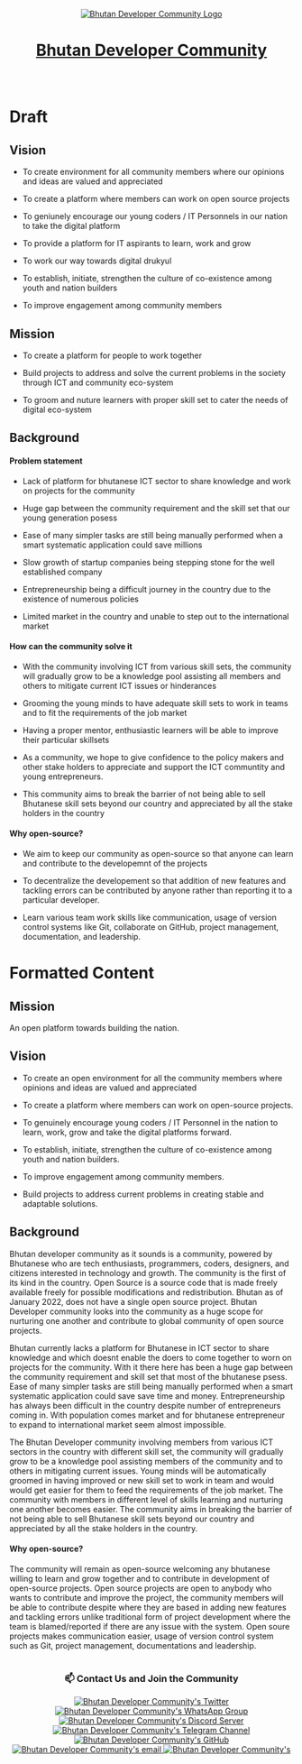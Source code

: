 <p align="center">
 <a target="_blank" href="https://www.devbt.org">
  <img src="https://devbt.org/assets/images/socials-cover.png" alt="Bhutan Developer Community Logo" />
 </a>
</p>

# <a href="https://www.devbt.org" target="_blank"> <p align="center">Bhutan Developer Community</p> </a>
 
 <br/>
 
<!--  Don't write above this -->

# Draft

## Vision


<!-- Rough / Brainstroming -->

- To create environment for all community members where our opinions and ideas are valued and appreciated

- To create a platform where members can work on open source projects

- To geniunely encourage our young coders / IT Personnels in our nation to take the digital platform

- To provide a platform for IT aspirants to learn, work and grow

- To work our way towards digital drukyul

- To establish, initiate, strengthen the culture of co-existence among youth and nation builders

- To improve engagement among community members



## Mission

<!-- Rough / Brainstroming -->

- To create a platform for people to work together

- Build projects to address and solve the current problems in the society through ICT and community eco-system

- To groom and nuture learners with proper skill set to cater the needs of digital eco-system




## Background

#### Problem statement

- Lack of platform for bhutanese ICT sector to share knowledge and work on projects for the community

- Huge gap between the community requirement and the skill set that our young generation posess

- Ease of many simpler tasks are still being manually performed when a smart systematic application could save millions

<!-- This sentence needs some restructuring -->

- Slow growth of startup companies being stepping stone for the well established company

- Entrepreneurship being a difficult journey in the country due to the existence of numerous policies

- Limited market in the country and unable to step out to the international market


#### How can the community solve it

<!-- This sentence needs some restructuring -->

- With the community involving ICT from various skill sets, the community will gradually grow to be a knowledge pool assisting all members and others to mitigate current ICT issues or hinderances

- Grooming the young minds to have adequate skill sets to work in teams and to fit the requirements of the job market

- Having a proper mentor, enthusiastic learners will be able to improve their particular skillsets

- As a community, we hope to give confidence to the policy makers and other stake holders to appreciate and support the ICT communtity and young entrepreneurs.

- This community aims to break the barrier of not being able to sell Bhutanese skill sets beyond our country and appreciated by all the stake holders in the country


#### Why open-source? 

- We aim to keep our community as open-source so that anyone can learn and contribute to the developemnt of the projects

- To decentralize the developement so that addition of new features and tackling errors can be contributed by anyone rather than reporting it to a particular developer.

- Learn various team work skills like communication, usage of version control systems like Git, collaborate on GitHub, project management, documentation, and leadership. 


<!-- Improvised Content-->


# Formatted Content


## Mission

An open platform towards building the nation. 



## Vision

- To create an open environment for all the community members where opinions and ideas are valued and appreciated

- To create a platform where members can work on open-source projects.

- To genuinely encourage young coders / IT Personnel in the nation to learn, work, grow and take the digital platforms forward.

- To establish, initiate, strengthen the culture of co-existence among youth and nation builders.

- To improve engagement among community members.

- Build projects to address current problems in creating stable and adaptable solutions. 


## Background


Bhutan developer community as it sounds is a community, powered by Bhutanese who are tech enthusiasts, programmers, coders, designers, and citizens interested in technology and growth. The community is the first of its kind in the country.  Open Source is a source code that is made freely available freely for possible modifications and redistribution. Bhutan as of January 2022, does not have a single open source project. Bhutan Developer community looks into the community as a huge scope for nurturing one another and contribute to global community of open source projects.

Bhutan currently lacks a platform for Bhutanese in ICT sector to share knowledge and which doesnt enable the doers to come together to worn on projects for the community. With it there here has been a huge gap between the community requirement and skill set that most of the bhutanese psess. Ease of many simpler tasks are still being manually performed when a smart systematic application could save save time and money. Entrepreneurship has always been difficult in the country despite number of entrepreneurs coming in. With population comes market and for bhutanese entrepreneur to expand to international market seem almost impossible.

The Bhutan Developer community involving members from various ICT sectors in the country with different skill set, the community will gradually grow to be a knowledge pool assisting members of the community and to others in mitigating current issues. Young minds will be automatically groomed in having improved or new skill set to work in team and would would get easier for them to feed the requirements of the job market. The community with members in different level of skills learning and nurturing one another becomes easier. The community aims in breaking the barrier of not being able to sell Bhutanese skill sets beyond our country and appreciated by all the stake holders in the country.


#### Why open-source?

The community will remain as open-source welcoming any bhutanese willing to learn and grow together and to contribute in development of open-source projects. Open source projects are open to anybody who wants to contribute and improve the project, the community members will be able to contribute despite where they are based in adding new features and tackling errors unlike traditional form of project development where the team is blamed/reported if there are any issue with the system. Open soure projects makes communication easier, usage of version control system such as Git, project management, documentations and leadership.



<!-- Dont write anything below this -->

#
 
 ### <p align="center">📫 Contact Us and Join the Community </p>
 
<p align="center">
 <a href="https://twitter.com/btdevcommunity">
  <img src="https://img.shields.io/badge/Twitter-1DA1F2?style=for-the-badge&logo=twitter&logoColor=white" alt="Bhutan Developer Community's Twitter" />     
 </a>
 <a target="_blank" href="https://chat.whatsapp.com/ByKjpnV2ajsBiqG140WEI2">
  <img src="https://img.shields.io/badge/whatsapp-25D366?style=for-the-badge&logo=WhatsApp&logoColor=white" alt="Bhutan Developer Community's WhatsApp Group" />     
 </a>
 <a target="_blank" href="https://discord.gg/kfG4Z9qBEb">
  <img src="https://img.shields.io/badge/discord-7289DA?style=for-the-badge&logo=Discord&logoColor=white" alt="Bhutan Developer Community's Discord Server" />     
 </a>
 <a href="https://t.me/+0WfVhQysyQFiOTg1">
  <img src="https://img.shields.io/badge/Telegram-229ED9?style=for-the-badge&logo=telegram&logoColor=white" alt="Bhutan Developer Community's Telegram Channel" />   
 </a>
 <a target="_blank" href="https://github.com/BTDeveloperCommunity">
  <img src="https://img.shields.io/badge/GitHub-171515?style=for-the-badge&logo=github&logoColor=white" alt="Bhutan Developer Community's GitHub" />     
 </a>
 <a target="_blank" href="mailto:btdevelopercommunity@gmail.com">
  <img src="https://img.shields.io/badge/email-3357C0?style=for-the-badge&logo=gmail&logoColor=white" alt="Bhutan Developer Community's email" />     
 </a>
 <a target="_blank" href="https://www.devbt.org">
  <img src="https://img.shields.io/badge/Website-1EBBEE?style=for-the-badge&logo=internetexplorer&logoColor=white" alt="Bhutan Developer Community's" />     
 </a>
</p>

